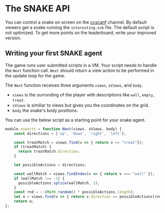 # The SNAKE API

You can control a snake on screen on the [ccscanf][0] channel.  By default
viewers get a snake running the `interesting.snk` file. The default script is
not optimized. To get more points on the leaderboard, write your improved
version.

## Writing your first SNAKE agent

The game runs user submitted scripts in a VM. Your script needs to handle the
`Next` function call. `Next` should return a view action to be performed in the
update loop for the game.

The `Next` function receives three arguments `views`, `sViews`, and `body`.

- `views` is the surronding of the player with descriptions like `wall`, `empty`, `treat`.
- `sViews` is similiar to views but gives you the coordinates on the grid.
- `body` the snake's body positions.

You can use the below script as a starting point for your snake agent.

```javascript
module.exports = function Next(views, sViews, body) {
    const directions = ['up', 'down', 'right', 'left'];

    const treatMatch = views.find(v => { return v == "treat"});
    if (treatMatch) {
      return treatMatch.direction;
    }

    let possibleActions = directions;

    const wallMatch = views.findIndex(v => { return v === "wall" });
    if (wallMatch !== -1) {
      possibleActions.splice(wallMatch, 1);
    }
    const rnd = ~~(Math.random() * possibleActions.length);
    let a = views.find(v => { return v.direction == possibleActions[rnd]; });
    return a;
};
```

[0]: https://twitch.tv/ccscanf
